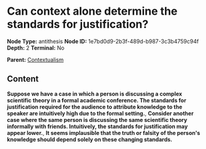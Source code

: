 # Can context alone determine the standards for justification?

**Node Type:** antithesis
**Node ID:** 1e7bd0d9-2b3f-489d-b987-3c3b4759c94f
**Depth:** 2
**Terminal:** No

**Parent:** [Contextualism](contextualism.md)

## Content

**Suppose we have a case in which a person is discussing a complex scientific theory in a formal academic conference. The standards for justification required for the audience to attribute knowledge to the speaker are intuitively high due to the formal setting.**, **Consider another case where the same person is discussing the same scientific theory informally with friends. Intuitively, the standards for justification may appear lower.**, **It seems implausible that the truth or falsity of the person's knowledge should depend solely on these changing standards.**
